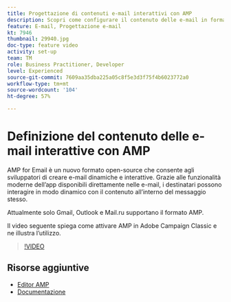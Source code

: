 ```yaml
---
title: Progettazione di contenuti e-mail interattivi con AMP
description: Scopri come configurare il contenuto delle e-mail in formato AMP.
feature: E-mail, Progettazione e-mail
kt: 7946
thumbnail: 29940.jpg
doc-type: feature video
activity: set-up
team: TM
role: Business Practitioner, Developer
level: Experienced
source-git-commit: 7609aa35dba225a05c8f5e3d3f75f4b6023772a0
workflow-type: tm+mt
source-wordcount: '104'
ht-degree: 57%

---
```



# Definizione del contenuto delle e-mail interattive con AMP

AMP for Email è un nuovo formato open-source che consente agli sviluppatori di creare e-mail dinamiche e interattive. Grazie alle funzionalità moderne dell’app disponibili direttamente nelle e-mail, i destinatari possono interagire in modo dinamico con il contenuto all’interno del messaggio stesso.

Attualmente solo Gmail, Outlook e Mail.ru supportano il formato AMP.

Il video seguente spiega come attivare AMP in Adobe Campaign Classic e ne illustra l’utilizzo.

>[!VIDEO](https://video.tv.adobe.com/v/29940?quality=12&learn=on)

## Risorse aggiuntive

* [Editor AMP](https://playground.amp.dev/)
* [Documentazione](https://experienceleague.adobe.com/docs/campaign-classic/using/sending-messages/sending-emails/defining-interactive-content.html?lang=en#about-amp-for-email)